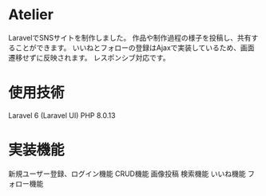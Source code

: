 # Atelier
LaravelでSNSサイトを制作しました。
作品や制作過程の様子を投稿し、共有することができます。
いいねとフォローの登録はAjaxで実装しているため、画面遷移せずに反映されます。
レスポンシブ対応です。

# 使用技術
Laravel 6 (Laravel UI)
PHP 8.0.13

# 実装機能
新規ユーザー登録、ログイン機能
CRUD機能
画像投稿
検索機能
いいね機能
フォロー機能



